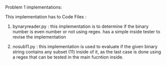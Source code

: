 Problem 1 implementations:


This implementation has to Code Files : 

1. bynaryreader.py :
    this implementation is to determine if the binary number is 
    even number or not using regex. has a simple inside tester to 
    revise the implementation


2. nosub11.py :
    this implementation is used to evaluate if the given 
    binary string contains any subset (11) inside of it,
    as the last case is done using a regex that can be tested 
    in the main fucntion inside.
